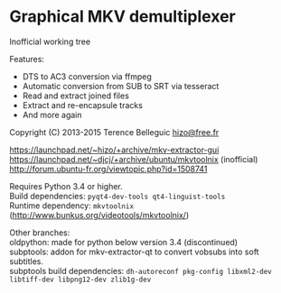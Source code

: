 Graphical MKV demultiplexer
===========================

Inofficial working tree

Features:
  * DTS to AC3 conversion via ffmpeg
  * Automatic conversion from SUB to SRT via tesseract
  * Read and extract joined files
  * Extract and re-encapsule tracks
  * And more again

Copyright (C) 2013-2015 Terence Belleguic <hizo@free.fr>

https://launchpad.net/~hizo/+archive/mkv-extractor-gui<br>
https://launchpad.net/~djcj/+archive/ubuntu/mkvtoolnix (inofficial)<br>
http://forum.ubuntu-fr.org/viewtopic.php?id=1508741


Requires Python 3.4 or higher.<br>
Build dependencies: `pyqt4-dev-tools qt4-linguist-tools`<br>
Runtime dependency: `mkvtoolnix` (http://www.bunkus.org/videotools/mkvtoolnix/)

Other branches:<br>
oldpython: made for python below version 3.4 (discontinued)<br>
subptools: addon for mkv-extractor-qt to convert vobsubs into soft subtitles.<br>
subptools build dependencies: `dh-autoreconf pkg-config libxml2-dev libtiff-dev libpng12-dev zlib1g-dev`
